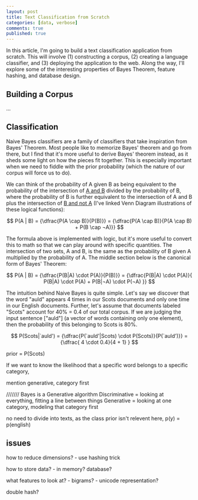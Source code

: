 ```yaml
---
layout: post
title: Text Classification from Scratch
categories: [data, verbose]
comments: true
published: true
---
```

<script src="https://cdnjs.cloudflare.com/ajax/libs/mathjax/2.7.0/MathJax.js?config=TeX-AMS-MML_HTMLorMML" type="text/javascript"></script>


In this article, I'm going to build a text classification application from scratch. This will involve (1) constructing a corpus, (2) creating a language classifier, and (3) deploying the application to the web. Along the way, I'll explore some of the interesting properties of Bayes Theorem, feature hashing, and database design.

## Building a Corpus
...



## Classification
Naive Bayes classifiers are a family of classifiers that take inspiration from Bayes' Theorem. Most people like to memorize Bayes' theorem and go from there, but I find that it's more useful to derive Bayes' theorem instead, as it sheds some light on how the pieces fit together. This is especially important when we need to fiddle with the prior probability (which the nature of our corpus will force us to do).

We can think of the probability of A given B as being equivalent to the probability of the intersection of [A and B](https://en.wikipedia.org/wiki/Logical_conjunction#/media/File:Venn0001.svg) divided by the probability of B, where the probability of B is further equivalent to the intersection of A and B plus the intersection of [B and not A](https://en.wikipedia.org/wiki/Boolean_algebra#/media/File:Vennandornot.svg) (I've linked Venn Diagram illustrations of these logical functions):

$$
P(A | B) = {\dfrac{P(A \cap B)}{P(B)}} = {\dfrac{P(A \cap B)}{P(A \cap B) + P(B \cap ¬A)}}
$$

The formula above is implemented with logic, but it's more useful to convert this to math so that we can play around with specific quantities. The intersection of two sets, A and B, is the same as the probability of B given A multiplied by the probability of A. The middle section below is the canonical form of Bayes' Theorem:

$$
P(A | B) = {\dfrac{P(B|A) \cdot P(A)}{P(B)}} = {\dfrac{P(B|A) \cdot P(A)}{ P(B|A) \cdot P(A) + P(B|¬A) \cdot P(¬A)  }}
$$

The intuition behind Naive Bayes is quite simple. Let's say we discover that the word "auld" appears 4 times in our Scots documents and only one time in our English documents. Further, let's assume that documents labeled "Scots" account for 40% = 0.4 of our total corpus. If we are judging the input sentence \["auld"\] (a vector of words containing only one element), then the probability of this belonging to Scots is 80%.

$$
P(Scots|`auld') = {\dfrac{P(`auld'|Scots) \cdot P(Scots)}{P(`auld')}} = {\dfrac{ 4 \cdot 0.4}{4 + 1} }
$$



prior = P(Scots)


If we want to know the likelihood that a specific word belongs to a specific category,


mention generative, category first







///////
Bayes is a Generative algorithm
Discriminative = looking at everything, fitting a line between things
Generative = looking at one category, modeling that category first

no need to divide into texts, as the class prior isn't relevent here, p(y) = p(english)


## issues
how to reduce dimensions?
    - use hashing trick

how to store data?
    - in memory? database?

what features to look at?
    - bigrams?
    - unicode representation?

double hash?
